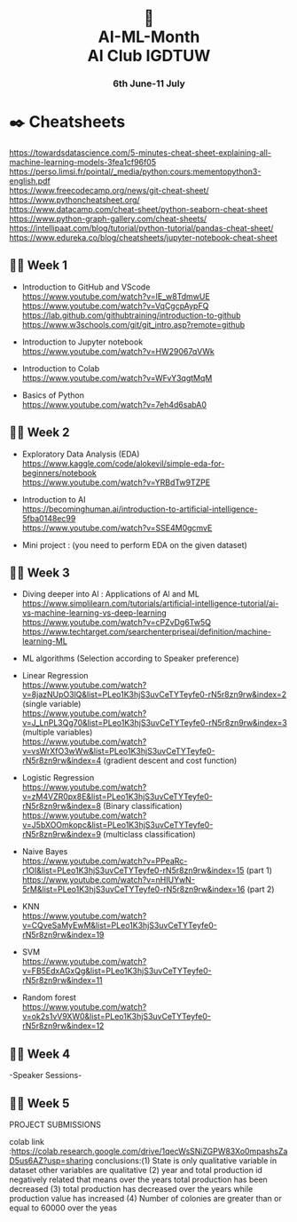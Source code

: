 <h1 align="center"> 🤖 <br />
AI-ML-Month <br />
AI Club IGDTUW </h1>
<h3 align="center"> 6th June-11 July</h3>


# ✒️ Cheatsheets
https://towardsdatascience.com/5-minutes-cheat-sheet-explaining-all-machine-learning-models-3fea1cf96f05 <br />
https://perso.limsi.fr/pointal/_media/python:cours:mementopython3-english.pdf <br />
https://www.freecodecamp.org/news/git-cheat-sheet/ <br />
https://www.pythoncheatsheet.org/ <br />
https://www.datacamp.com/cheat-sheet/python-seaborn-cheat-sheet <br />
https://www.python-graph-gallery.com/cheat-sheets/ <br />
https://intellipaat.com/blog/tutorial/python-tutorial/pandas-cheat-sheet/ <br />
https://www.edureka.co/blog/cheatsheets/jupyter-notebook-cheat-sheet <br />


## 👩‍💻 Week 1

- Introduction to GitHub and VScode <br />
https://www.youtube.com/watch?v=IE_w8TdmwUE <br />
https://www.youtube.com/watch?v=VqCgcpAypFQ <br />
https://lab.github.com/githubtraining/introduction-to-github <br />
https://www.w3schools.com/git/git_intro.asp?remote=github <br />

- Introduction to Jupyter notebook <br />
https://www.youtube.com/watch?v=HW29067qVWk 

- Introduction to Colab <br />
https://www.youtube.com/watch?v=WFvY3qgtMqM 

- Basics of Python <br />
https://www.youtube.com/watch?v=7eh4d6sabA0 


## 👩‍💻 Week 2

- Exploratory Data Analysis (EDA) <br />
https://www.kaggle.com/code/alokevil/simple-eda-for-beginners/notebook <br />
https://www.youtube.com/watch?v=YRBdTw9TZPE <br />

- Introduction to AI <br />
https://becominghuman.ai/introduction-to-artificial-intelligence-5fba0148ec99 <br />
https://www.youtube.com/watch?v=SSE4M0gcmvE <br />

- Mini project : (you need to perform EDA on the given dataset)


## 👩‍💻 Week 3

- Diving deeper into Al : Applications of Al and ML <br />
https://www.simplilearn.com/tutorials/artificial-intelligence-tutorial/ai-vs-machine-learning-vs-deep-learning <br />
https://www.youtube.com/watch?v=cPZvDg6Tw5Q <br />
https://www.techtarget.com/searchenterpriseai/definition/machine-learning-ML <br />


- ML algorithms (Selection according to Speaker preference)

- Linear Regression <br />
https://www.youtube.com/watch?v=8jazNUpO3lQ&list=PLeo1K3hjS3uvCeTYTeyfe0-rN5r8zn9rw&index=2 (single variable) <br />
https://www.youtube.com/watch?v=J_LnPL3Qg70&list=PLeo1K3hjS3uvCeTYTeyfe0-rN5r8zn9rw&index=3 (multiple variables) <br />
https://www.youtube.com/watch?v=vsWrXfO3wWw&list=PLeo1K3hjS3uvCeTYTeyfe0-rN5r8zn9rw&index=4 (gradient descent and cost function) <br />

- Logistic Regression <br />
https://www.youtube.com/watch?v=zM4VZR0px8E&list=PLeo1K3hjS3uvCeTYTeyfe0-rN5r8zn9rw&index=8 (Binary classification) <br />
https://www.youtube.com/watch?v=J5bXOOmkopc&list=PLeo1K3hjS3uvCeTYTeyfe0-rN5r8zn9rw&index=9 (multiclass classification) <br />

- Naive Bayes <br />
https://www.youtube.com/watch?v=PPeaRc-r1OI&list=PLeo1K3hjS3uvCeTYTeyfe0-rN5r8zn9rw&index=15 (part 1) <br />
https://www.youtube.com/watch?v=nHIUYwN-5rM&list=PLeo1K3hjS3uvCeTYTeyfe0-rN5r8zn9rw&index=16 (part 2) <br />
 
- KNN <br />
https://www.youtube.com/watch?v=CQveSaMyEwM&list=PLeo1K3hjS3uvCeTYTeyfe0-rN5r8zn9rw&index=19 

- SVM <br />
https://www.youtube.com/watch?v=FB5EdxAGxQg&list=PLeo1K3hjS3uvCeTYTeyfe0-rN5r8zn9rw&index=11 

- Random forest <br />
https://www.youtube.com/watch?v=ok2s1vV9XW0&list=PLeo1K3hjS3uvCeTYTeyfe0-rN5r8zn9rw&index=12 

## 👩‍💻 Week 4

-Speaker Sessions-

## 👩‍💻 Week 5
PROJECT SUBMISSIONS


colab link :https://colab.research.google.com/drive/1qecWsSNiZGPW83Xo0mpashsZaD5us6AZ?usp=sharing 
conclusions:(1) State is only qualitative variable in dataset other variables are qualitative
(2) year and total production id negatively related that means over the years total production has been decreased 
(3) total production has decreased over the years while production value has increased 
(4) Number of colonies are greater than or equal to 60000 over the yeas 


